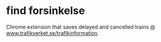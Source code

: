 # find forsinkelse
Chrome extension that saves delayed and cancelled trains @ www.trafikverket.se/trafikinformation.

